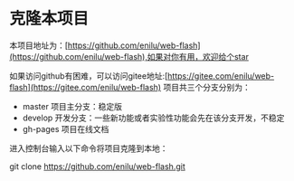 # 克隆本项目

本项目地址为：[https://github.com/enilu/web-flash](https://github.com/enilu/web-flash),如果对你有用，欢迎给个star

如果访问github有困难，可以访问gitee地址:[https://gitee.com/enilu/web-flash](https://gitee.com/enilu/web-flash)
项目共三个分支分别为：
- master 项目主分支：稳定版
- develop 开发分支：一些新功能或者实验性功能会先在该分支开发，不稳定
- gh-pages 项目在线文档

进入控制台输入以下命令将项目克隆到本地：

git clone https://github.com/enilu/web-flash.git

